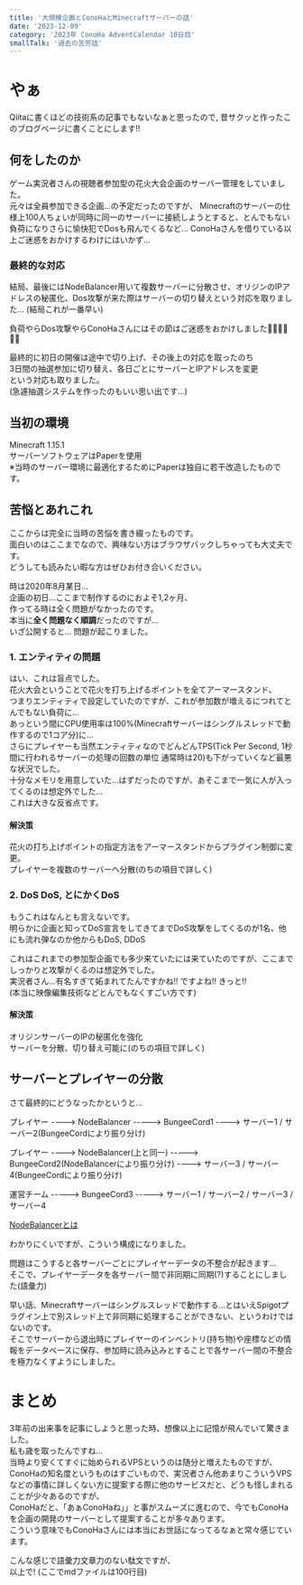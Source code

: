 ```yaml
---
title: '大規模企画とConoHaとMinecraftサーバーの話'
date: '2023-12-09'
category: '2023年 ConoHa AdventCalendar 10日目'
smallTalk: '過去の苦労話'
---
```


# やぁ  
Qiitaに書くほどの技術系の記事でもないなぁと思ったので, 昔サクッと作ったこのブログページに書くことにします!!  
  
## 何をしたのか  
ゲーム実況者さんの視聴者参加型の花火大会企画のサーバー管理をしていました。  
元々は全員参加できる企画...の予定だったのですが、
Minecraftのサーバーの仕様上100人ちょいが同時に同一のサーバーに接続しようとすると、とんでもない負荷になりさらに愉快犯でDosも飛んでくるなど...
ConoHaさんを借りている以上ご迷惑をおかけするわけにはいかず...  
  
### 最終的な対応  
結局、最後にはNodeBalancer用いて複数サーバーに分散させ、オリジンのIPアドレスの秘匿化、Dos攻撃が来た際はサーバーの切り替えという対応を取りました...
(結局これが一番早い)  
  
負荷やらDos攻撃やらConoHaさんにはその節はご迷惑をおかけしました🙇‍♀️🙇‍♀️🙇‍♀️  
  
最終的に初日の開催は途中で切り上げ、その後上の対応を取ったのち  
3日間の抽選参加に切り替え、各日ごとにサーバーとIPアドレスを変更  
という対応も取りました。  
(急遽抽選システムを作ったのもいい思い出です...)  
  
## 当初の環境  
Minecraft 1.15.1  
サーバーソフトウェアはPaperを使用  
※当時のサーバー環境に最適化するためにPaperは独自に若干改造したものです。  
  
## 苦悩とあれこれ  
ここからは完全に当時の苦悩を書き綴ったものです。  
面白いのはここまでなので、興味ない方はブラウザバックしちゃっても大丈夫です。  
どうしても読みたい暇な方はぜひお付き合いください。  
  
時は2020年8月某日...  
企画の初日...ここまで制作するのにおよそ1,2ヶ月、  
作ってる時は全く問題がなかったのです。  
本当に**全く問題なく順調**だったのですが...   
いざ公開すると... 問題が起こりました。  
  
### 1. エンティティの問題  
はい、これは盲点でした。  
花火大会ということで花火を打ち上げるポイントを全てアーマースタンド、  
つまりエンティティで設定していたのですが、これが参加数が増えるにつれてとんでもない負荷に...  
あっという間にCPU使用率は100%(Minecraftサーバーはシングルスレッドで動作するので1コア分)に...  
さらにプレイヤーも当然エンティティなのでどんどんTPS(Tick Per Second, 1秒間に行われるサーバーの処理の回数の単位 通常時は20)も下がっていくなど最悪な状況でした。  
十分なメモリを用意していた...はずだったのですが、あそこまで一気に人が入ってくるのは想定外でした...  
これは大きな反省点です。  
  
#### 解決策  
花火の打ち上げポイントの指定方法をアーマースタンドからプラグイン制御に変更。  
プレイヤーを複数のサーバーへ分散(のちの項目で詳しく)  
  
### 2. DoS DoS, とにかくDoS  
もうこれはなんとも言えないです。  
明らかに企画と知ってDoS宣言をしてきてまでDoS攻撃をしてくるのが1名、他にも流れ弾なのか他からもDoS, DDoS  
  
これはこれまでの参加型企画でも多少来ていたには来ていたのですが、ここまでしっかりと攻撃がくるのは想定外でした。  
実況者さん...有名すぎて妬まれてたんですかね!!
ですよね!! きっと!!  
(本当に映像編集技術などとんでもなくすごい方です)  
  
#### 解決策  
オリジンサーバーのIPの秘匿化を強化  
サーバーを分散、切り替え可能に(のちの項目で詳しく)  
  
  
## サーバーとプレイヤーの分散  
さて最終的にどうなったかというと...  
  
  
  
プレイヤー ----> NodeBalancer -----> BungeeCord1 ----> サーバー1 / サーバー2(BungeeCordにより振り分け)  
  
プレイヤー ----> NodeBalancer(上と同一) -----> BungeeCord2(NodeBalancerにより振り分け) ----> サーバー3 / サーバー4(BungeeCordにより振り分け)  
  
運営チーム -----> BungeeCord3 -----> サーバー1 / サーバー2 / サーバー3 / サーバー4  
  
[NodeBalancerとは](https://www.linode.com/ja/blog/linode/introducing-nodebalancer/)  
  
わかりにくいですが、こういう構成になりました。  
  
問題はこうすると各サーバーごとにプレイヤーデータの不整合が起きます...  
そこで、プレイヤーデータを各サーバー間で非同期に同期(?)することにしました(語彙力)  
  
早い話、Minecraftサーバーはシングルスレッドで動作する...とはいえSpigotプラグイン上で別スレッド上で非同期に処理することができない、というわけではないのです。  
そこでサーバーから退出時にプレイヤーのインベントリ(持ち物)や座標などの情報をデータベースに保存、参加時に読み込みとすることで各サーバー間の不整合を極力なくすようにしました。  
  
# まとめ  
3年前の出来事を記事にしようと思った時、想像以上に記憶が飛んでいて驚きました。  
私も歳を取ったんですね...  
当時より安くてすぐに始められるVPSというのは随分と増えたものですが、ConoHaの知名度というものはすごいもので、実況者さん他あまりこういうVPSなどの事情に詳しくない方に提案する際に他のサービスだと、どうも怪しまれることが少々あるのですが、  
ConoHaだと、「あぁConoHaね」」と事がスムーズに進むので、今でもConoHaを企画の開発のサーバーとして提案することが多々あります。  
こういう意味でもConoHaさんには本当にお世話になってるなぁと常々感じています。  
  
こんな感じで語彙力文章力のない駄文ですが、  
以上で! (ここでmdファイルは100行目)
